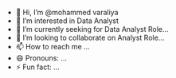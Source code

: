 - 👋 Hi, I’m @mohammed varaliya
- 👀 I’m interested in Data Analyst 
- 🌱 I’m currently seeking for Data Analyst Role...
- 💞️ I’m looking to collaborate on Analyst Role...
- 📫 How to reach me ...
- 😄 Pronouns: ...
- ⚡ Fun fact: ...

<!---
mohammedv9833/mohammedv9833 is a ✨ special ✨ repository because its `README.md` (this file) appears on your GitHub profile.
You can click the Preview link to take a look at your changes.
--->
